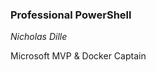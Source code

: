 <!-- .slide: id="title" -->

### Professional PowerShell [<i class="fas fa-print"></i>](?print-pdf)

*Nicholas Dille*

Microsoft MVP & Docker Captain
